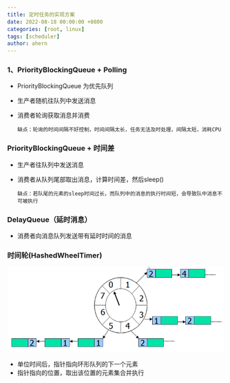 ```yaml
---
title: 定时任务的实现方案
date: 2022-08-18 00:00:00 +0800
categories: [root, linux]
tags: [scheduler]
author: ahern
---
```


### 1、PriorityBlockingQueue + Polling

- PriorityBlockingQueue 为优先队列

- 生产者随机往队列中发送消息

- 消费者轮询获取消息并消费

  ```
  缺点：轮询的时间间隔不好控制，时间间隔太长，任务无法及时处理，间隔太短，消耗CPU
  ```

### PriorityBlockingQueue + 时间差

- 生产者往队列中发送消息

- 消费者从队列尾部取出消息，计算时间差，然后sleep()

  ```
  缺点：若队尾的元素的sleep时间过长，而队列中的消息的执行时间短，会导致队中消息不可被执行
  ```

### DelayQueue（延时消息）

- 消费者向消息队列发送带有延时时间的消息

### 时间轮(HashedWheelTimer)

![](https://raw.githubusercontent.com/li-zeyuan/access/master/img/20210315164845.png)

- 单位时间后，指针指向环形队列的下一个元素
- 指针指向的位置，取出该位置的元素集合并执行

